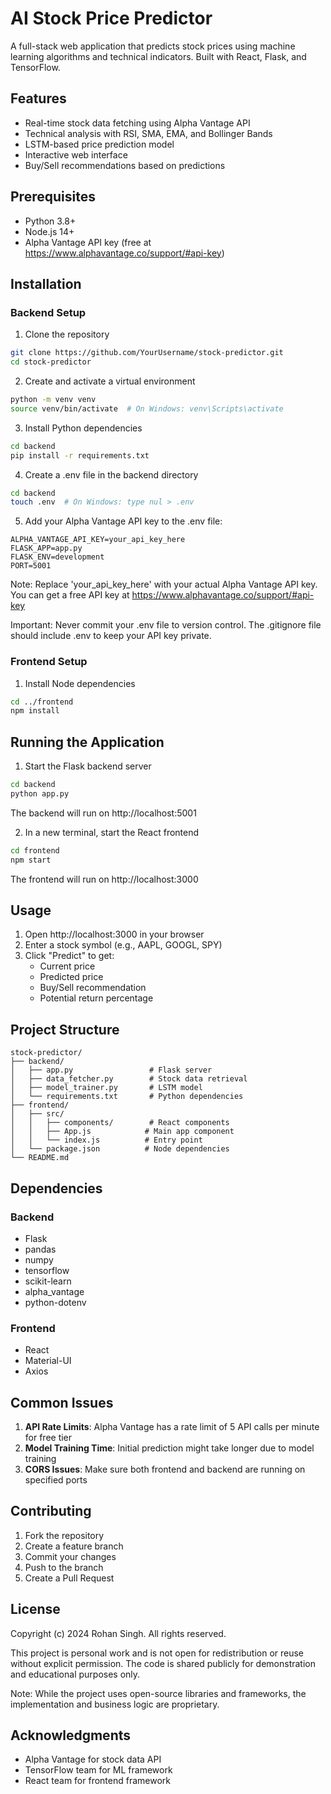 # AI Stock Price Predictor

A full-stack web application that predicts stock prices using machine learning algorithms and technical indicators. Built with React, Flask, and TensorFlow.

## Features
- Real-time stock data fetching using Alpha Vantage API
- Technical analysis with RSI, SMA, EMA, and Bollinger Bands
- LSTM-based price prediction model
- Interactive web interface
- Buy/Sell recommendations based on predictions

## Prerequisites
- Python 3.8+
- Node.js 14+
- Alpha Vantage API key (free at https://www.alphavantage.co/support/#api-key)

## Installation

### Backend Setup
1. Clone the repository
```bash
git clone https://github.com/YourUsername/stock-predictor.git
cd stock-predictor
```

2. Create and activate a virtual environment
```bash
python -m venv venv
source venv/bin/activate  # On Windows: venv\Scripts\activate
```

3. Install Python dependencies
```bash
cd backend
pip install -r requirements.txt
```

4. Create a .env file in the backend directory
```bash
cd backend
touch .env  # On Windows: type nul > .env
```

5. Add your Alpha Vantage API key to the .env file:
```plaintext
ALPHA_VANTAGE_API_KEY=your_api_key_here
FLASK_APP=app.py
FLASK_ENV=development
PORT=5001
```

Note: Replace 'your_api_key_here' with your actual Alpha Vantage API key. You can get a free API key at https://www.alphavantage.co/support/#api-key

Important: Never commit your .env file to version control. The .gitignore file should include .env to keep your API key private.

### Frontend Setup
1. Install Node dependencies
```bash
cd ../frontend
npm install
```

## Running the Application

1. Start the Flask backend server
```bash
cd backend
python app.py
```
The backend will run on http://localhost:5001

2. In a new terminal, start the React frontend
```bash
cd frontend
npm start
```
The frontend will run on http://localhost:3000

## Usage
1. Open http://localhost:3000 in your browser
2. Enter a stock symbol (e.g., AAPL, GOOGL, SPY)
3. Click "Predict" to get:
   - Current price
   - Predicted price
   - Buy/Sell recommendation
   - Potential return percentage

## Project Structure
```
stock-predictor/
├── backend/
│   ├── app.py                 # Flask server
│   ├── data_fetcher.py        # Stock data retrieval
│   ├── model_trainer.py       # LSTM model
│   └── requirements.txt       # Python dependencies
├── frontend/
│   ├── src/
│   │   ├── components/        # React components
│   │   ├── App.js            # Main app component
│   │   └── index.js          # Entry point
│   └── package.json          # Node dependencies
└── README.md
```

## Dependencies
### Backend
- Flask
- pandas
- numpy
- tensorflow
- scikit-learn
- alpha_vantage
- python-dotenv

### Frontend
- React
- Material-UI
- Axios

## Common Issues
1. **API Rate Limits**: Alpha Vantage has a rate limit of 5 API calls per minute for free tier
2. **Model Training Time**: Initial prediction might take longer due to model training
3. **CORS Issues**: Make sure both frontend and backend are running on specified ports

## Contributing
1. Fork the repository
2. Create a feature branch
3. Commit your changes
4. Push to the branch
5. Create a Pull Request

## License
Copyright (c) 2024 Rohan Singh. All rights reserved.

This project is personal work and is not open for redistribution or reuse without explicit permission. The code is shared publicly for demonstration and educational purposes only.

Note: While the project uses open-source libraries and frameworks, the implementation and business logic are proprietary.

## Acknowledgments
- Alpha Vantage for stock data API
- TensorFlow team for ML framework
- React team for frontend framework 